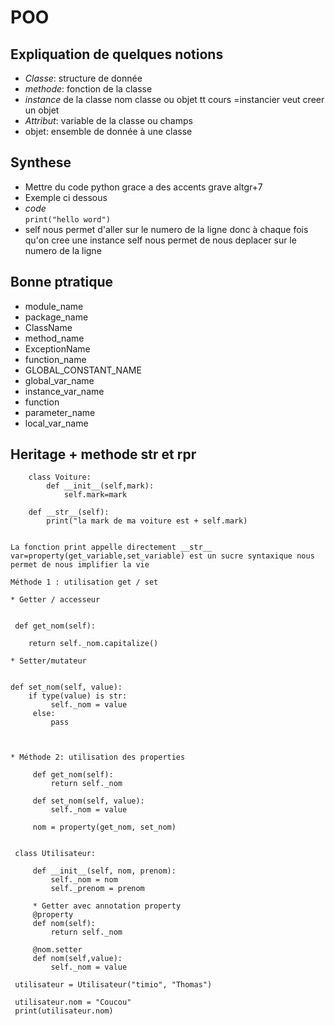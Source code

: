 # POO  

## Expliquation de quelques notions

* _Classe_: structure de donnée
* _methode_: fonction de la classe
* _instance_ de la classe nom classe ou objet tt cours =instancier veut creer un objet
* _Attribut_: variable de la classe ou champs
* objet: ensemble de donnée à une classe

## Synthese  

* Mettre du code python grace a des accents grave altgr+7
* Exemple ci dessous
* _code_  
``
print("hello word")
``
* self nous permet d'aller sur le numero de la ligne donc à chaque fois qu'on cree une instance self nous permet de nous deplacer sur le numero de la ligne

## Bonne ptratique

* module_name 
* package_name 
* ClassName
* method_name
* ExceptionName
* function_name
* GLOBAL_CONSTANT_NAME
* global_var_name
* instance_var_name
* function
* parameter_name
* local_var_name  

## Heritage + methode str et rpr

````
    class Voiture:  
        def __init__(self,mark):  
            self.mark=mark
    
    def __str__(self):
        print("la mark de ma voiture est + self.mark)


La fonction print appelle directement __str__
var=property(get_variable,set_variable) est un sucre syntaxique nous permet de nous implifier la vie

Méthode 1 : utilisation get / set

* Getter / accesseur  


 def get_nom(self):

    return self._nom.capitalize()

* Setter/mutateur


def set_nom(self, value):
    if type(value) is str:  
         self._nom = value
     else:
         pass



* Méthode 2: utilisation des properties

     def get_nom(self):
         return self._nom

     def set_nom(self, value):
         self._nom = value

     nom = property(get_nom, set_nom)


 class Utilisateur:  
 
     def __init__(self, nom, prenom):
         self._nom = nom
         self._prenom = prenom

     * Getter avec annotation property  
     @property
     def nom(self):
         return self._nom

     @nom.setter
     def nom(self,value):
         self._nom = value

 utilisateur = Utilisateur("timio", "Thomas")

 utilisateur.nom = "Coucou"
 print(utilisateur.nom)
 ````
 